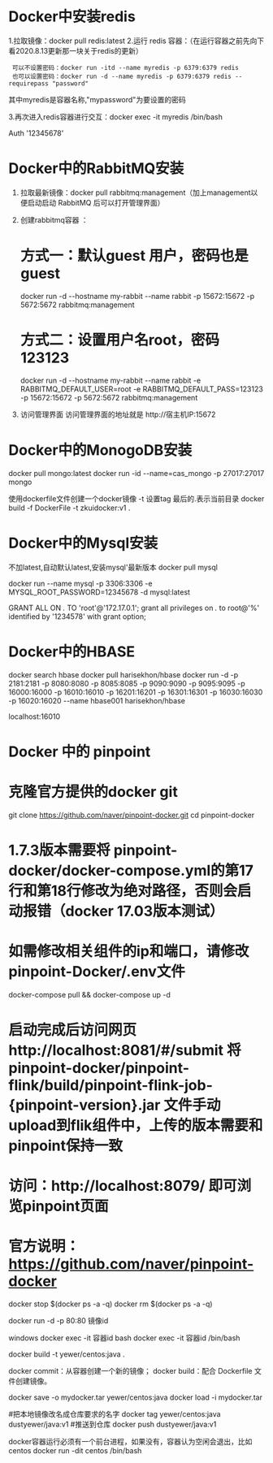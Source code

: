 # Docker中安装redis
1.拉取镜像：docker pull redis:latest
2.运行 redis 容器：（在运行容器之前先向下看2020.8.13更新那一块关于redis的更新）

     可以不设置密码：docker run -itd --name myredis -p 6379:6379 redis
     也可以设置密码：docker run -d --name myredis -p 6379:6379 redis --requirepass "password"

  其中myredis是容器名称,"mypassword"为要设置的密码

3.再次进入redis容器进行交互：docker exec -it myredis /bin/bash

Auth '12345678'


# Docker中的RabbitMQ安装

1. 拉取最新镜像：docker pull rabbitmq:management（加上management以便启动启动 RabbitMQ 后可以打开管理界面）

2. 创建rabbitmq容器 ：

     # 方式一：默认guest 用户，密码也是 guest
    docker run -d --hostname my-rabbit --name rabbit -p 15672:15672 -p 5672:5672 rabbitmq:management
     # 方式二：设置用户名root，密码123123
    docker run -d --hostname my-rabbit --name rabbit -e RABBITMQ_DEFAULT_USER=root -e RABBITMQ_DEFAULT_PASS=123123 -p 15672:15672 -p 5672:5672 rabbitmq:management

3. 访问管理界面
访问管理界面的地址就是 http://宿主机IP:15672


# Docker中的MonogoDB安装

docker pull mongo:latest
docker run -id --name=cas_mongo -p 27017:27017 mongo

使用dockerfile文件创建一个docker镜像 -t 设置tag  最后的.表示当前目录
docker build -f DockerFile  -t zkuidocker:v1 .



# Docker中的Mysql安装

不加latest,自动默认latest,安装mysql'最新版本
docker pull mysql


docker run --name mysql -p 3306:3306 -e MYSQL_ROOT_PASSWORD=12345678 -d mysql:latest

GRANT ALL ON *.* TO 'root'@'172.17.0.1';
grant all privileges on *.* to root@'%' identified by '1234578' with grant option;

# Docker中的HBASE

docker search hbase
docker pull harisekhon/hbase
docker run -d -p 2181:2181 -p 8080:8080 -p 8085:8085 -p 9090:9090 -p 9095:9095 -p 16000:16000 -p 16010:16010 -p 16201:16201 -p 16301:16301  -p 16030:16030 -p 16020:16020 --name hbase001 harisekhon/hbase

localhost:16010


# Docker 中的 pinpoint
# 克隆官方提供的docker git
git clone https://github.com/naver/pinpoint-docker.git
cd pinpoint-docker
# 1.7.3版本需要将 pinpoint-docker/docker-compose.yml的第17行和第18行修改为绝对路径，否则会启动报错（docker 17.03版本测试）
# 如需修改相关组件的ip和端口，请修改pinpoint-Docker/.env文件
docker-compose pull && docker-compose up -d
# 启动完成后访问网页 http://localhost:8081/#/submit 将pinpoint-docker/pinpoint-flink/build/pinpoint-flink-job-{pinpoint-version}.jar 文件手动upload到flik组件中，上传的版本需要和pinpoint保持一致
# 访问：http://localhost:8079/ 即可浏览pinpoint页面
# 官方说明：https://github.com/naver/pinpoint-docker

docker stop $(docker ps -a -q)
docker rm $(docker ps -a -q)

docker run -d -p 80:80 镜像id

windows    docker exec -it 容器id bash
docker exec -it 容器id /bin/bash

docker build  -t yewer/centos:java .

docker commit：从容器创建一个新的镜像；
docker build：配合 Dockerfile 文件创建镜像。


docker save -o mydocker.tar yewer/centos:java
docker load -i mydocker.tar 

#把本地镜像改名成仓库要求的名字
docker tag yewer/centos:java dustyewer/java:v1
#推送到仓库
docker push dustyewer/java:v1

docker容器运行必须有一个前台进程，如果没有，容器认为空闲会退出，比如centos
docker run -dit centos /bin/bash